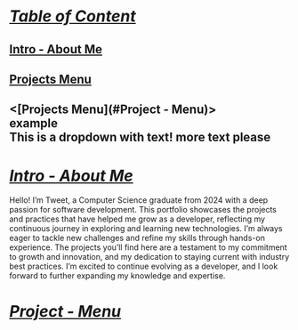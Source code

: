 # <ins>***Table of Content***</ins>
## [Intro - About Me](#Intro-About-Me)
## [Projects Menu](#Project-Menu)
## <[Projects Menu](#Project - Menu)> <summary>example</summary> This is a dropdown with text! more text please </details>


# <ins>***Intro - About Me***</ins>
  Hello! I’m Tweet, a Computer Science graduate from 2024 with a deep passion for software development. This portfolio showcases the projects and practices that have helped me grow as a developer, reflecting my continuous journey in exploring and learning new technologies. I’m always eager to tackle new challenges and refine my skills through hands-on experience. The projects you’ll find here are a testament to my commitment to growth and innovation, and my dedication to staying current with industry best practices. I’m excited to continue evolving as a developer, and I look forward to further expanding my knowledge and expertise.

# <ins>***Project - Menu***</ins>



